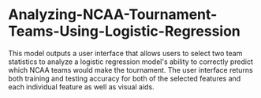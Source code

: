 # Analyzing-NCAA-Tournament-Teams-Using-Logistic-Regression
This model outputs a user interface that allows users to select two team statistics to analyze a logistic regression model's ability to correctly predict which NCAA teams would make the tournament. The user interface returns both training and testing accuracy for both of the selected features and each individual feature as well as visual aids.
